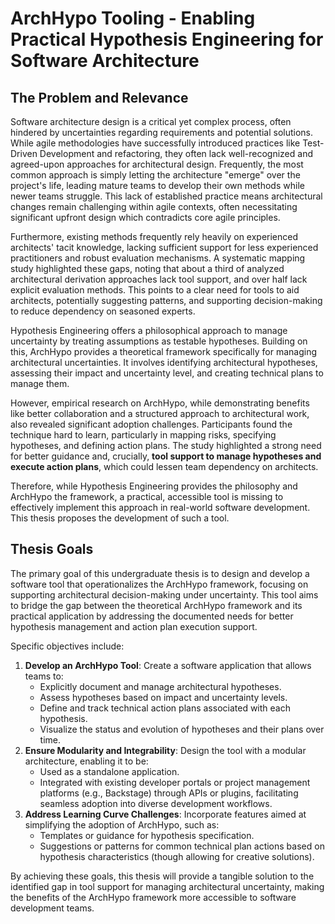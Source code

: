 # ArchHypo Tooling - Enabling Practical Hypothesis Engineering for Software Architecture

## The Problem and Relevance

Software architecture design is a critical yet complex process, often hindered by uncertainties regarding requirements and potential solutions. While agile methodologies have successfully introduced practices like Test-Driven Development and refactoring, they often lack well-recognized and agreed-upon approaches for architectural design. Frequently, the most common approach is simply letting the architecture "emerge" over the project's life, leading mature teams to develop their own methods while newer teams struggle. This lack of established practice means architectural changes remain challenging within agile contexts, often necessitating significant upfront design which contradicts core agile principles.

Furthermore, existing methods frequently rely heavily on experienced architects' tacit knowledge, lacking sufficient support for less experienced practitioners and robust evaluation mechanisms. A systematic mapping study highlighted these gaps, noting that about a third of analyzed architectural derivation approaches lack tool support, and over half lack explicit evaluation methods. This points to a clear need for tools to aid architects, potentially suggesting patterns, and supporting decision-making to reduce dependency on seasoned experts.

Hypothesis Engineering offers a philosophical approach to manage uncertainty by treating assumptions as testable hypotheses. Building on this, ArchHypo provides a theoretical framework specifically for managing architectural uncertainties. It involves identifying architectural hypotheses, assessing their impact and uncertainty level, and creating technical plans to manage them.

However, empirical research on ArchHypo, while demonstrating benefits like better collaboration and a structured approach to architectural work, also revealed significant adoption challenges. Participants found the technique hard to learn, particularly in mapping risks, specifying hypotheses, and defining action plans. The study highlighted a strong need for better guidance and, crucially, **tool support to manage hypotheses and execute action plans**, which could lessen team dependency on architects.

Therefore, while Hypothesis Engineering provides the philosophy and ArchHypo the framework, a practical, accessible tool is missing to effectively implement this approach in real-world software development. This thesis proposes the development of such a tool.

## Thesis Goals

The primary goal of this undergraduate thesis is to design and develop a software tool that operationalizes the ArchHypo framework, focusing on supporting architectural decision-making under uncertainty. This tool aims to bridge the gap between the theoretical ArchHypo framework and its practical application by addressing the documented needs for better hypothesis management and action plan execution support.

Specific objectives include:

1. **Develop an ArchHypo Tool**: Create a software application that allows teams to:
    - Explicitly document and manage architectural hypotheses.
    - Assess hypotheses based on impact and uncertainty levels.
    - Define and track technical action plans associated with each hypothesis.
    - Visualize the status and evolution of hypotheses and their plans over time.
2. **Ensure Modularity and Integrability**: Design the tool with a modular architecture, enabling it to be:
    - Used as a standalone application.
    - Integrated with existing developer portals or project management platforms (e.g., Backstage)  through APIs or plugins, facilitating seamless adoption into diverse development workflows.
3. **Address Learning Curve Challenges**: Incorporate features aimed at simplifying the adoption of ArchHypo, such as:
    - Templates or guidance for hypothesis specification.
    - Suggestions or patterns for common technical plan actions based on hypothesis characteristics (though allowing for creative solutions).

By achieving these goals, this thesis will provide a tangible solution to the identified gap in tool support for managing architectural uncertainty, making the benefits of the ArchHypo framework more accessible to software development teams.
